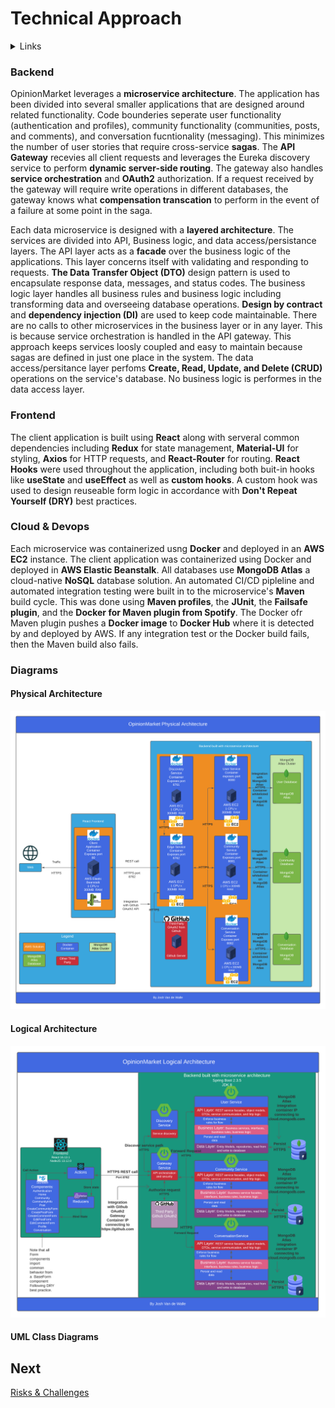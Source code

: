 # Technical Approach

<details>
  <summary>Links</summary>
  
  ## Portfolio Links
  - [Introduction](https://github.com/JoshVandeWalle/OpinionMarket/blob/main/Introduction.md "Introduction")  
  - [Requirements](https://github.com/JoshVandeWalle/OpinionMarket/blob/main/Requirements.md "Requirements")  
  - [Technologies](https://github.com/JoshVandeWalle/OpinionMarket/blob/main/Technologies.md "Technolgoies")  
  - [Technical Approach](https://github.com/JoshVandeWalle/OpinionMarket/blob/main/Approach.md "Technical Approach")  
  - [Risks & Challenges](https://github.com/JoshVandeWalle/OpinionMarket/blob/main/RisksAndChallenges.md "Risks & Challenges")  
  - [Issues](https://github.com/JoshVandeWalle/OpinionMarket/blob/main/Issues.md "Issues")  
  ## External Links
  - [OpinionMarket](http://clientapp6-env.eba-sifj8dsx.us-west-1.elasticbeanstalk.com/ "OpinionMarket")  
  - [Swagger](https://app.swaggerhub.com/apis/JoshV3742/Capstone/1.0.0 "Swagger")  
</details>

### Backend
OpinionMarket leverages a **microservice architecture**. The application has been divided into several smaller applications that are designed around related functionality. Code bounderies seperate user functionality (authentication and profiles), community functionality (communities, posts, and comments), and conversation fucntionality (messaging).  This minimizes the number of user stories that require cross-service **sagas**. The **API Gateway** recevies all client requests and leverages the Eureka discovery service to perform **dynamic server-side routing**. The gateway also handles **service orchestration** and **OAuth2** authorization. If a request received by the gateway will require write operations in different databases, the gateway knows what **compensation transcation** to perform in the event of a failure at some point in the saga. 

Each data microservice is designed with a **layered architecture**. The services are divided into API, Business logic, and data access/persistance layers. The API layer acts as a **facade** over the business logic of the applications. This layer concerns itself with validating and responding to requests. **The Data Transfer Object (DTO)** design pattern is used to encapsulate response data, messages, and status codes. The business logic layer handles all business rules and business logic including transforming data and overseeing database operations. **Design by contract** and **dependency injection (DI)** are used to keep code maintainable. There are no calls to other microservices in the business layer or in any layer. This is because service orchestration is handled in the API gateway. This approach keeps services loosly coupled and easy to maintain because sagas are defined in just one place in the system. The data access/persitance layer perfoms **Create, Read, Update, and Delete (CRUD)** operations on the service's database. No business logic is performes in the data access layer.

### Frontend
The client application is built using **React** along with serveral common dependencies including **Redux** for state management, **Material-UI** for styling, **Axios** for HTTP requests, and **React-Router** for routing. **React Hooks** were used throughout the application, including both buit-in hooks like **useState** and **useEffect** as well as **custom hooks**. A custom hook was used to design reuseable form logic in accordance with **Don't Repeat Yourself (DRY)** best practices.

### Cloud & Devops
Each microservice was containerized usng **Docker** and deployed in an **AWS EC2** instance. The client application was containerized using Docker and deployed in **AWS Elastic Beanstalk**. All databases use **MongoDB Atlas** a cloud-native **NoSQL** database solution. An automated CI/CD pipleline and automated integration testing were built in to the microservice's **Maven** build cycle. This was done using **Maven profiles**, the **JUnit**, the **Failsafe plugin**, and the **Docker for Maven plugin from Spotify**. The Docker ofr Maven plugin pushes a **Docker image** to **Docker Hub** where it is detected by and deployed by AWS. If any integration test or the Docker build fails, then the Maven build also fails.

### Diagrams  
#### Physical Architecture
![Phyiscal Architecture](/images/PhysicalArchitecture.png)

#### Logical Architecture
![Logical Architecture](/images/LogicalArchitecture.png)

#### UML Class Diagrams

## Next 
[Risks & Challenges](https://github.com/JoshVandeWalle/OpinionMarket/blob/main/RisksAndChallenges.md "Risks & Challenges")
